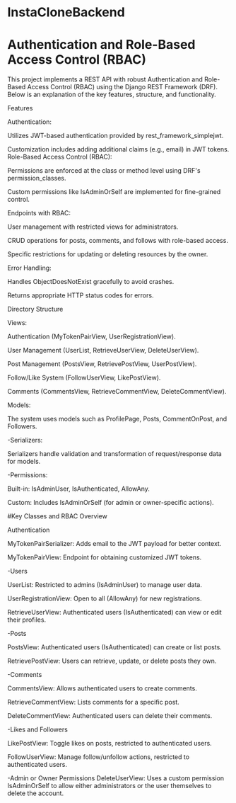 # InstaCloneBackend

# Authentication and Role-Based Access Control (RBAC)
This project implements a REST API with robust Authentication and Role-Based Access Control (RBAC) using the Django REST Framework (DRF). Below is an explanation of the key features, structure, and functionality.

Features

Authentication:

Utilizes JWT-based authentication provided by rest_framework_simplejwt.

Customization includes adding additional claims (e.g., email) in JWT tokens.
Role-Based Access Control (RBAC):

Permissions are enforced at the class or method level using DRF's permission_classes.

Custom permissions like IsAdminOrSelf are implemented for fine-grained control.

Endpoints with RBAC:

User management with restricted views for administrators.

CRUD operations for posts, comments, and follows with role-based access.

Specific restrictions for updating or deleting resources by the owner.

Error Handling:

Handles ObjectDoesNotExist gracefully to avoid crashes.

Returns appropriate HTTP status codes for errors.

Directory Structure

Views:

Authentication (MyTokenPairView, UserRegistrationView).

User Management (UserList, RetrieveUserView, DeleteUserView).

Post Management (PostsView, RetrievePostView, UserPostView).

Follow/Like System (FollowUserView, LikePostView).

Comments (CommentsView, RetrieveCommentView, DeleteCommentView).

Models:

The system uses models such as ProfilePage, Posts, CommentOnPost, and Followers.

-Serializers:

Serializers handle validation and transformation of request/response data for models.

-Permissions:

Built-in: IsAdminUser, IsAuthenticated, AllowAny.

Custom: Includes IsAdminOrSelf (for admin or owner-specific actions).

#Key Classes and RBAC Overview

Authentication

MyTokenPairSerializer: Adds email to the JWT payload for better context.

MyTokenPairView: Endpoint for obtaining customized JWT tokens.

-Users

UserList: Restricted to admins (IsAdminUser) to manage user data.

UserRegistrationView: Open to all (AllowAny) for new registrations.

RetrieveUserView: Authenticated users (IsAuthenticated) can view or edit their profiles.

-Posts

PostsView: Authenticated users (IsAuthenticated) can create or list posts.

RetrievePostView: Users can retrieve, update, or delete posts they own.

-Comments

CommentsView: Allows authenticated users to create comments.

RetrieveCommentView: Lists comments for a specific post.

DeleteCommentView: Authenticated users can delete their comments.

-Likes and Followers

LikePostView: Toggle likes on posts, restricted to authenticated users.

FollowUserView: Manage follow/unfollow actions, restricted to authenticated users.


-Admin or Owner Permissions
DeleteUserView: Uses a custom permission IsAdminOrSelf to allow either administrators or the user themselves to delete the account.
